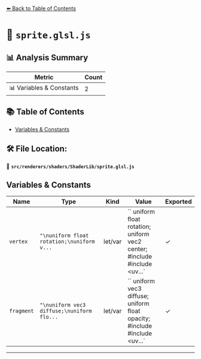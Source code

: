[⬅️ Back to Table of Contents](../../../../index.md)

# 📄 `sprite.glsl.js`

## 📊 Analysis Summary

| Metric | Count |
|--------|-------|
| 📊 Variables & Constants | 2 |

## 📚 Table of Contents

- [Variables & Constants](#variables-constants)

## 🛠️ File Location:
📂 **`src/renderers/shaders/ShaderLib/sprite.glsl.js`**

## Variables & Constants

| Name | Type | Kind | Value | Exported |
|------|------|------|-------|----------|
| `vertex` | `"\nuniform float rotation;\nuniform v...` | let/var | `` uniform float rotation; uniform vec2 center; #include <common> #include <uv...` | ✓ |
| `fragment` | `"\nuniform vec3 diffuse;\nuniform flo...` | let/var | `` uniform vec3 diffuse; uniform float opacity; #include <common> #include <uv...` | ✓ |


---